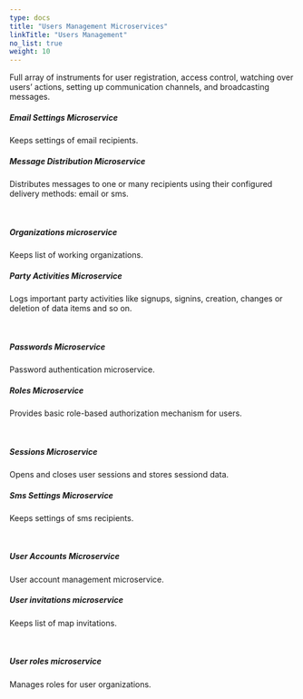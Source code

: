 ```yaml
---
type: docs
title: "Users Management Microservices"
linkTitle: "Users Management"
no_list: true
weight: 10
---
```


Full array of instruments for user registration, access control, watching over users’ actions, setting up communication channels, and broadcasting messages.

<div class="card-deck">

  <div class="card">
    <div class="card-body">
      <h5 class="card-title"><b>Email Settings Microservice</b></h5>
      <p class="card-text">Keeps settings of email recipients.</p>
      <a href="email_settings" class="stretched-link"></a>
    </div>
  </div>

  <div class="card">
    <div class="card-body">
      <h5 class="card-title"><b>Message Distribution Microservice</b></h5>
      <p class="card-text">
        Distributes messages to one or many recipients using their configured delivery methods: email or sms.
      </p>
      <a href="message_distribution" class="stretched-link"></a>
    </div>
  </div>

</div>

<br>

<div class="card-deck">

  <div class="card">
    <div class="card-body">
      <h5 class="card-title"><b>Organizations microservice</b></h5>
      <p class="card-text">Keeps list of working organizations.</p>
      <a href="organizations" class="stretched-link"></a>
    </div>
  </div>

  <div class="card">
    <div class="card-body">
      <h5 class="card-title"><b>Party Activities Microservice</b></h5>
      <p class="card-text">Logs important party activities like signups, signins, creation, changes or deletion of data items and so on.</p>
      <a href="party_activities" class="stretched-link"></a>
    </div>
  </div>
  
</div>

<br>

<div class="card-deck">

  <div class="card">
    <div class="card-body">
      <h5 class="card-title"><b>Passwords Microservice</b></h5>
      <p class="card-text">Password authentication microservice.</p>
      <a href="passwords" class="stretched-link"></a>
    </div>
  </div>

  <div class="card">
    <div class="card-body">
      <h5 class="card-title"><b>Roles Microservice</b></h5>
      <p class="card-text">Provides basic role-based authorization mechanism for users.</p>
      <a href="roles" class="stretched-link"></a>
    </div>
  </div>
  
</div>

<br>

<div class="card-deck">

  <div class="card">
    <div class="card-body">
      <h5 class="card-title"><b>Sessions Microservice</b></h5>
      <p class="card-text">Opens and closes user sessions and stores sessiond data.</p>
      <a href="sessions" class="stretched-link"></a>
    </div>
  </div>

  <div class="card">
    <div class="card-body">
      <h5 class="card-title"><b>Sms Settings Microservice</b></h5>
      <p class="card-text">Keeps settings of sms recipients.</p>
      <a href="sms_settings" class="stretched-link"></a>
    </div>
  </div>
  
</div>

<br>

<div class="card-deck">

  <div class="card">
    <div class="card-body">
      <h5 class="card-title"><b>User Accounts Microservice</b></h5>
      <p class="card-text">User account management microservice.</p>
      <a href="accounts" class="stretched-link"></a>
    </div>
  </div>

  <div class="card">
    <div class="card-body">
      <h5 class="card-title"><b>User invitations microservice</b></h5>
      <p class="card-text">Keeps list of map invitations.</p>
      <a href="user_invitations" class="stretched-link"></a>
    </div>
  </div>
  
</div>

<br>

<div class="card-deck">

  <div class="card">
    <div class="card-body">
      <h5 class="card-title"><b>User roles microservice</b></h5>
      <p class="card-text">Manages roles for user organizations.</p>
      <a href="user_roles" class="stretched-link"></a>
    </div>
  </div>
  
</div>

<br>